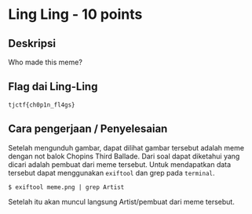 # Ling Ling - 10 points
## Deskripsi

Who made this meme? 

## Flag dai Ling-Ling

```
tjctf{ch0p1n_fl4gs}
```

## Cara pengerjaan / Penyelesaian

Setelah mengunduh gambar, dapat dilihat gambar tersebut adalah meme dengan not balok Chopins Third Ballade. Dari soal dapat diketahui yang dicari adalah pembuat dari meme tersebut. Untuk mendapatkan data tersebut dapat menggunakan `exiftool` dan grep pada `terminal`. 

    $ exiftool meme.png | grep Artist
    
  
Setelah itu akan muncul langsung Artist/pembuat dari meme tersebut.